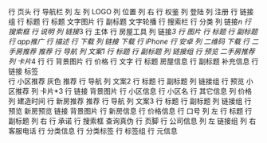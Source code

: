 行 页头
    行 导航栏
        列 左
            列 LOGO
            列 位置
        列 右
            行 权鉴
                列 登陆
                列 注册
            行 链接组
    行 标题
        行 标题 文字图片
        行 副标题 文字轮播
    行 搜索栏
        行 分类
            列 链接*n
        行 搜索框
    行 说明
        列 链接*3
行 主体
    行 房屋工具
        列 链接*3
            行 图片
            行 标题
            行 副标题
    行 app推广
        行 描述
        行 下载
            列 链接 下载
                行 iPhone
                行 安卓
            列 二维码 下载
    行 二手房推荐
        推荐
            行 导航
                列 文案1
                    行 标题
                    行 副标题
                列 链接组
            行 预览 二手房推荐
                列 卡片*4
                     行 
                        行 背景图片
                        行 价格
                     行 文字
                        行 标题 房屋信息
                        行 副标题 补充信息
                     行 链接 标签                          
    行 小区推荐 灰色
        推荐
            行 导航
                列 文案2
                    行 标题
                    行 副标题
                列 链接组
            行 预览 小区推荐
                列 卡片*3
                    行 链接 背景图片
                    行 小区信息
                        行 小区名
                        行 其它信息
                            列 价格
                            列 建造时间
    行 新房推荐
        推荐
            行 导航
                列 文案3
                    行 标题
                    行 副标题
                列 链接组
            行 预览 新房预览
                链接 背景图片
                    行 新房信息
                    行 价格信息
    行 口号
        列 左
            行 标题
            行 副标题
        列 右
            行 承诺
            行 搜索框 查询真伪
行 页脚
    行 公司信息
        列 左 链接组
        列 右 客服电话
    行  分类信息
        行 分类标签
        行 标签组
    行 元信息